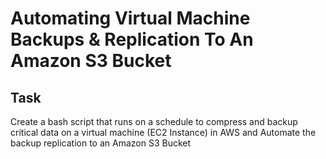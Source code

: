 # Automating Virtual Machine Backups & Replication To An Amazon S3 Bucket

## Task
Create a bash script that runs on a schedule to compress and backup critical data on a virtual machine (EC2 Instance) in AWS and  Automate the backup replication to an Amazon S3 Bucket
